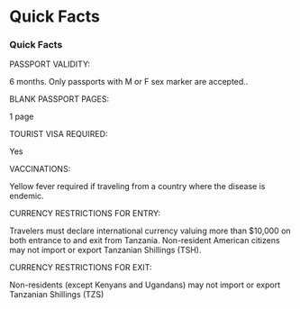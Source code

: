 # Quick Facts

### Quick Facts

PASSPORT VALIDITY:

6 months. Only passports with M or F sex marker are accepted..

BLANK PASSPORT PAGES:

1 page

TOURIST VISA REQUIRED:

Yes

VACCINATIONS:

Yellow fever required if traveling from a country where the disease is endemic.

CURRENCY RESTRICTIONS FOR ENTRY:

Travelers must declare international currency valuing more than $10,000 on both entrance to and exit from Tanzania. Non-resident American citizens may not import or export Tanzanian Shillings (TSH).

CURRENCY RESTRICTIONS FOR EXIT:

Non-residents (except Kenyans and Ugandans) may not import or export Tanzanian Shillings (TZS)